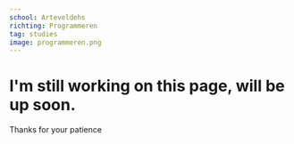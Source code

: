 ```yaml
---
school: Arteveldehs
richting: Programmeren
tag: studies
image: programmeren.png
---
```


# I'm still working on this page, will be up soon.
Thanks for your patience 